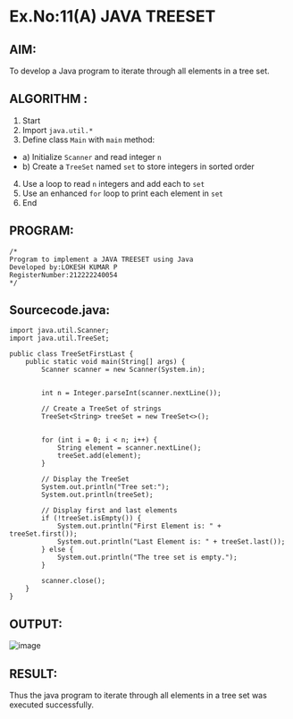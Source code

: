 # Ex.No:11(A)         JAVA TREESET
## AIM:
 To develop a Java program to iterate through all elements in a tree set.


## ALGORITHM :
1.	Start
2.	Import `java.util.*`
3.	Define class `Main` with `main` method:
-	a) Initialize `Scanner` and read integer `n`
-	b) Create a `TreeSet` named `set` to store integers in sorted order
4.	Use a loop to read `n` integers and add each to `set`
5.	Use an enhanced `for` loop to print each element in `set`
6.	End


## PROGRAM:
 ```
/*
Program to implement a JAVA TREESET using Java
Developed by:LOKESH KUMAR P 
RegisterNumber:212222240054  
*/
```

## Sourcecode.java:
```
import java.util.Scanner;
import java.util.TreeSet;

public class TreeSetFirstLast {
    public static void main(String[] args) {
        Scanner scanner = new Scanner(System.in);

    
        int n = Integer.parseInt(scanner.nextLine());

        // Create a TreeSet of strings
        TreeSet<String> treeSet = new TreeSet<>();

        
        for (int i = 0; i < n; i++) {
            String element = scanner.nextLine();
            treeSet.add(element);
        }

        // Display the TreeSet
        System.out.println("Tree set:");
        System.out.println(treeSet);

        // Display first and last elements
        if (!treeSet.isEmpty()) {
            System.out.println("First Element is: " + treeSet.first());
            System.out.println("Last Element is: " + treeSet.last());
        } else {
            System.out.println("The tree set is empty.");
        }

        scanner.close();
    }
}
```






## OUTPUT:

![image](https://github.com/user-attachments/assets/b146ac08-5bc9-459a-b4fb-b30895087f49)


## RESULT:
Thus the java program to iterate through all elements in a tree set was executed successfully.

